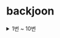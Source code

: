 # backjoon


<details markdown="1">
<summary> 1번 ~ 10번 </summary>

1. [Hello World](https://github.com/ahnjisu/backjoon/blob/master/java/2557.java)
2. [강한친구 대한육군](https://github.com/ahnjisu/backjoon/blob/master/java/10718.java)
3. [고양이 출력](https://github.com/ahnjisu/backjoon/blob/master/java/10171.java)
4. [강아지 출력](https://github.com/ahnjisu/backjoon/blob/master/java/10172.java)
5. [A+B](https://github.com/ahnjisu/backjoon/blob/master/java/1000.java)
6. [A-B](https://github.com/ahnjisu/backjoon/blob/master/java/1001.java)
7. [AxB](https://github.com/ahnjisu/backjoon/blob/master/java/10998.java)
8. [A/B](https://github.com/ahnjisu/backjoon/blob/master/java/1008.java)
</details>
